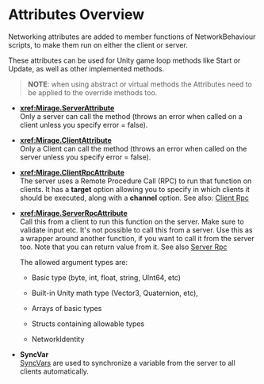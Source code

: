 # Attributes Overview

Networking attributes are added to member functions of NetworkBehaviour scripts, to make them run on either the client or server.

These attributes can be used for Unity game loop methods like Start or Update, as well as other implemented methods.

> **NOTE**: when using abstract or virtual methods the Attributes need to be applied to the override methods too.

-   **<xref:Mirage.ServerAttribute>**  
    Only a server can call the method (throws an error when called on a client unless you specify error = false).
-   **<xref:Mirage.ClientAttribute>**  
    Only a Client can call the method (throws an error when called on the server unless you specify error = false).
-   **<xref:Mirage.ClientRpcAttribute>**  
    The server uses a Remote Procedure Call (RPC) to run that function on clients. It has a **target** option allowing you to specify in which clients it should be executed, along with a **channel** option. See also: [Client Rpc](./RemoteActions/ClientRpc.md)
-   **<xref:Mirage.ServerRpcAttribute>**  
    Call this from a client to run this function on the server. Make sure to validate input etc. It's not possible to call this from a server. Use this as a wrapper around another function, if you want to call it from the server too. Note that you can return value from it. See also [Server Rpc](./RemoteActions/ServerRpc.md)
    
    The allowed argument types are:

    -   Basic type (byte, int, float, string, UInt64, etc)

    -   Built-in Unity math type (Vector3, Quaternion, etc),

    -   Arrays of basic types

    -   Structs containing allowable types

    -   NetworkIdentity

-   **SyncVar**  
    [SyncVars](Sync/SyncVars.md) are used to synchronize a variable from the server to all clients automatically.